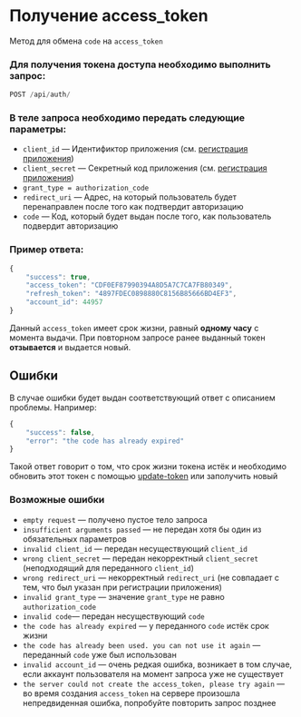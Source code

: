 # Получение access_token

Метод для обмена `code` на `access_token`

### Для получения токена доступа необходимо выполнить запрос:
```javascript
POST /api/auth/
```

### В теле запроса необходимо передать следующие параметры:
* `client_id` — Идентификтор приложения (см. [регистрация приложения](https://xn--80adjbxl0aeb4ii6a.xn--p1ai/wp-admin/admin.php?page=apps))
* `client_secret` — Секретный код приложения (см. [регистрация приложения](https://xn--80adjbxl0aeb4ii6a.xn--p1ai/wp-admin/admin.php?page=apps))
* `grant_type = authorization_code`
* `redirect_uri` — Адрес, на который пользователь будет перенаправлен после того как подтвердит авторизацию
* `code` — Код, который будет выдан после того, как пользователь подвердит авторизацию

### Пример ответа:
```javascript
{
    "success": true,
    "access_token": "CDF0EF87990394A8D5A7C7CA7FB80349", 
    "refresh_token": "4897FDEC0898880C8156B85666BD4EF3",
    "account_id": 44957
}
```

Данный `access_token` имеет срок жизни, равный **одному часу** с момента выдачи. При повторном запросе ранее выданный токен **отзывается** и выдается новый.

## Ошибки

В случае ошибки будет выдан соответствующий ответ с описанием проблемы. Например:
```javascript
{
    "success": false,
    "error": "the code has already expired"
}
```
Такой ответ говорит о том, что срок жизни токена истёк и необходимо обновить этот токен с помощью [update-token](https://github.com/len0xx/career-api/blob/master/docs/update-token.md) или заполучить новый

### Возможные ошибки
* `empty request` — получено пустое тело запроса
* `insufficient arguments passed` — не передан хотя бы один из обязательных параметров
* `invalid client_id` — передан несуществующий `client_id`
* `wrong client_secret` — передан некорректный `client_secret` (неподходящий для переданного `client_id`)
* `wrong redirect_uri` — некорректный `redirect_uri` (не совпадает с тем, что был указан при регистрации приложения)
* `invalid grant_type` — значение `grant_type` не равно `authorization_code`
* `invalid code`— передан несуществующий `code`
* `the code has already expired` — у переданного `code` истёк срок жизни
* `the code has already been used. you can not use it again` — переданный `code` уже был использован
* `invalid account_id` — очень редкая ошибка, возникает в том случае, если аккаунт пользователя на момент запроса уже не существует
* `the server could not create the access_token, please try again` — во время создания `access_token` на сервере произошла непредвиденная ошибка, попробуйте повторить запрос позднее
